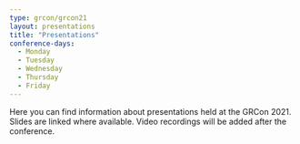 ```yaml
---
type: grcon/grcon21
layout: presentations
title: "Presentations"
conference-days:
  - Monday
  - Tuesday 
  - Wednesday
  - Thursday
  - Friday
---
```


Here you can find information about presentations held at the GRCon 2021. Slides are linked where available. Video recordings will be added after the conference.
